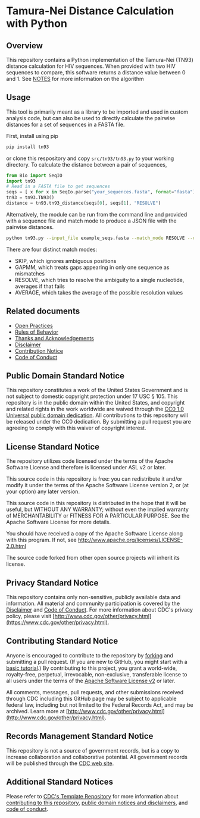 # Tamura-Nei Distance Calculation with Python

## Overview

This repository contains a Python implementation of the Tamura-Nei (TN93) distance calculation for HIV sequences. When provided with two HIV sequences to compare, this software returns a distance value between 0 and 1. See [NOTES](https://github.com/CDCgov/tn93/NOTES.md) for more information on the algorithm

## Usage

This tool is primarily meant as a library to be imported and used in custom analysis code, but can also be used to directly calculate the pairwise distances for a set of sequences in a FASTA file.

First, install using pip

```bash
pip install tn93
```

or clone this respository and copy `src/tn93/tn93.py` to your working directory. To calculate the distance between a pair of sequences,

```python
from Bio import SeqIO
import tn93
# Read in a FASTA file to get sequences
seqs = [ x for x in SeqIo.parse("your_sequences.fasta", format="fasta") ]
tn93 = tn93.TN93()
distance = tn93.tn93_distance(seqs[0], seqs[1], "RESOLVE")
```

Alternatively, the module can be run from the command line and provided with a sequence file and match mode to produce a JSON file with the pairwise distances.

```bash
python tn93.py --input_file example_seqs.fasta --match_mode RESOLVE --output example_seqs_resolve_distance.json
```

There are four distinct match modes:

* SKIP, which ignores ambiguous positions
* GAPMM, which treats gaps appearing in only one sequence as mismatches
* RESOLVE, which tries to resolve the ambiguity to a single nucleotide, averages if that fails
* AVERAGE, which takes the average of the possible resolution values

## Related documents

* [Open Practices](open_practices.md)
* [Rules of Behavior](rules_of_behavior.md)
* [Thanks and Acknowledgements](thanks.md)
* [Disclaimer](DISCLAIMER.md)
* [Contribution Notice](CONTRIBUTING.md)
* [Code of Conduct](code-of-conduct.md)

## Public Domain Standard Notice
This repository constitutes a work of the United States Government and is not
subject to domestic copyright protection under 17 USC § 105. This repository is in
the public domain within the United States, and copyright and related rights in
the work worldwide are waived through the [CC0 1.0 Universal public domain dedication](https://creativecommons.org/publicdomain/zero/1.0/).
All contributions to this repository will be released under the CC0 dedication. By
submitting a pull request you are agreeing to comply with this waiver of
copyright interest.

## License Standard Notice
The repository utilizes code licensed under the terms of the Apache Software
License and therefore is licensed under ASL v2 or later.

This source code in this repository is free: you can redistribute it and/or modify it under
the terms of the Apache Software License version 2, or (at your option) any
later version.

This source code in this repository is distributed in the hope that it will be useful, but WITHOUT ANY
WARRANTY; without even the implied warranty of MERCHANTABILITY or FITNESS FOR A
PARTICULAR PURPOSE. See the Apache Software License for more details.

You should have received a copy of the Apache Software License along with this
program. If not, see http://www.apache.org/licenses/LICENSE-2.0.html

The source code forked from other open source projects will inherit its license.

## Privacy Standard Notice
This repository contains only non-sensitive, publicly available data and
information. All material and community participation is covered by the
[Disclaimer](https://github.com/CDCgov/template/blob/master/DISCLAIMER.md)
and [Code of Conduct](https://github.com/CDCgov/template/blob/master/code-of-conduct.md).
For more information about CDC's privacy policy, please visit [http://www.cdc.gov/other/privacy.html](https://www.cdc.gov/other/privacy.html).

## Contributing Standard Notice
Anyone is encouraged to contribute to the repository by [forking](https://help.github.com/articles/fork-a-repo)
and submitting a pull request. (If you are new to GitHub, you might start with a
[basic tutorial](https://help.github.com/articles/set-up-git).) By contributing
to this project, you grant a world-wide, royalty-free, perpetual, irrevocable,
non-exclusive, transferable license to all users under the terms of the
[Apache Software License v2](http://www.apache.org/licenses/LICENSE-2.0.html) or
later.

All comments, messages, pull requests, and other submissions received through
CDC including this GitHub page may be subject to applicable federal law, including but not limited to the Federal Records Act, and may be archived. Learn more at [http://www.cdc.gov/other/privacy.html](http://www.cdc.gov/other/privacy.html).

## Records Management Standard Notice
This repository is not a source of government records, but is a copy to increase
collaboration and collaborative potential. All government records will be
published through the [CDC web site](http://www.cdc.gov).

## Additional Standard Notices
Please refer to [CDC's Template Repository](https://github.com/CDCgov/template)
for more information about [contributing to this repository](https://github.com/CDCgov/template/blob/master/CONTRIBUTING.md),
[public domain notices and disclaimers](https://github.com/CDCgov/template/blob/master/DISCLAIMER.md),
and [code of conduct](https://github.com/CDCgov/template/blob/master/code-of-conduct.md).
